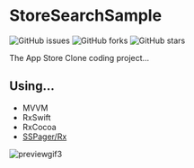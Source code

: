 # StoreSearchSample
![GitHub issues](https://img.shields.io/github/issues/9oya/StoreSearchSample)
![GitHub forks](https://img.shields.io/github/forks/9oya/StoreSearchSample)
![GitHub stars](https://img.shields.io/github/stars/9oya/StoreSearchSample)

The App Store Clone coding project...

## Using...
- MVVM
- RxSwift
- RxCocoa
- [SSPager/Rx](https://github.com/9oya/SSPager)

![previewgif3](https://user-images.githubusercontent.com/53330969/165472265-9471ac63-9c1b-428c-b767-fc1cf815bbb7.gif)
